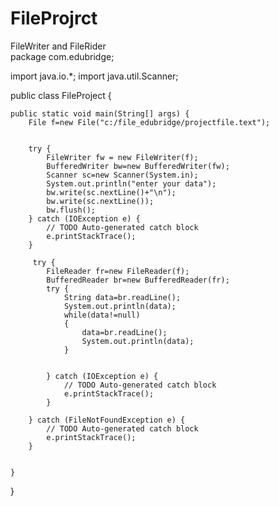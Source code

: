 # FileProjrct
FileWriter and FileRider
<br>
package com.edubridge;

import java.io.*;
import java.util.Scanner;

public class FileProject {

	public static void main(String[] args) {
		File f=new File("c:/file_edubridge/projectfile.text");

		
		try {
			FileWriter fw = new FileWriter(f);
			BufferedWriter bw=new BufferedWriter(fw);
			Scanner sc=new Scanner(System.in);
			System.out.println("enter your data");
			bw.write(sc.nextLine()+"\n");
			bw.write(sc.nextLine());
			bw.flush();
		} catch (IOException e) {
			// TODO Auto-generated catch block
			e.printStackTrace();
		}
         
         try {
			FileReader fr=new FileReader(f);
			BufferedReader br=new BufferedReader(fr);
			try {
				String data=br.readLine();
				System.out.println(data);
				while(data!=null)
				{
					data=br.readLine();
					System.out.println(data);
				}
				

			} catch (IOException e) {
				// TODO Auto-generated catch block
				e.printStackTrace();
			}
			
		} catch (FileNotFoundException e) {
			// TODO Auto-generated catch block
			e.printStackTrace();
		}
         
         
	}

}

